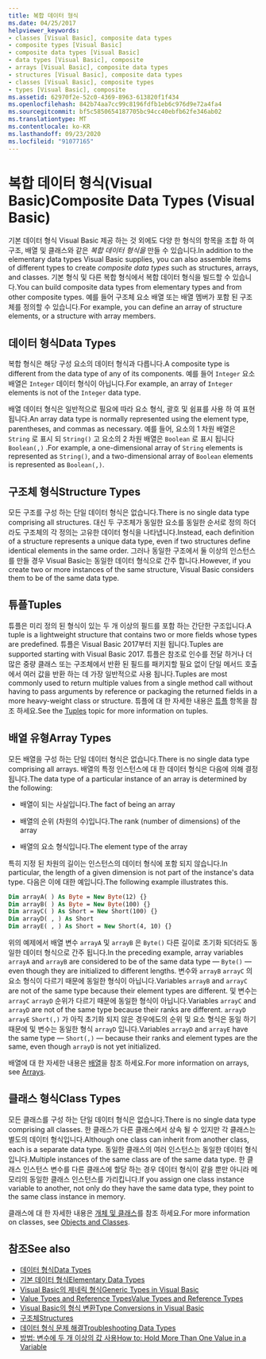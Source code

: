 ```yaml
---
title: 복합 데이터 형식
ms.date: 04/25/2017
helpviewer_keywords:
- classes [Visual Basic], composite data types
- composite types [Visual Basic]
- composite data types [Visual Basic]
- data types [Visual Basic], composite
- arrays [Visual Basic], composite data types
- structures [Visual Basic], composite data types
- classes [Visual Basic], composite types
- types [Visual Basic], composite
ms.assetid: 62970f2e-52c0-4369-8963-613820f1f434
ms.openlocfilehash: 842b74aa7cc99c8196fdfb1eb6c976d9e72a4fa4
ms.sourcegitcommit: bf5c5850654187705bc94cc40ebfb62fe346ab02
ms.translationtype: MT
ms.contentlocale: ko-KR
ms.lasthandoff: 09/23/2020
ms.locfileid: "91077165"
---
```

# <a name="composite-data-types-visual-basic"></a><span data-ttu-id="c920e-102">복합 데이터 형식(Visual Basic)</span><span class="sxs-lookup"><span data-stu-id="c920e-102">Composite Data Types (Visual Basic)</span></span>

<span data-ttu-id="c920e-103">기본 데이터 형식 Visual Basic 제공 하는 것 외에도 다양 한 형식의 항목을 조합 하 여 구조, 배열 및 클래스와 같은 *복합 데이터 형식을* 만들 수 있습니다.</span><span class="sxs-lookup"><span data-stu-id="c920e-103">In addition to the elementary data types Visual Basic supplies, you can also assemble items of different types to create *composite data types* such as structures, arrays, and classes.</span></span> <span data-ttu-id="c920e-104">기본 형식 및 다른 복합 형식에서 복합 데이터 형식을 빌드할 수 있습니다.</span><span class="sxs-lookup"><span data-stu-id="c920e-104">You can build composite data types from elementary types and from other composite types.</span></span> <span data-ttu-id="c920e-105">예를 들어 구조체 요소 배열 또는 배열 멤버가 포함 된 구조체를 정의할 수 있습니다.</span><span class="sxs-lookup"><span data-stu-id="c920e-105">For example, you can define an array of structure elements, or a structure with array members.</span></span>  
  
## <a name="data-types"></a><span data-ttu-id="c920e-106">데이터 형식</span><span class="sxs-lookup"><span data-stu-id="c920e-106">Data Types</span></span>  

 <span data-ttu-id="c920e-107">복합 형식은 해당 구성 요소의 데이터 형식과 다릅니다.</span><span class="sxs-lookup"><span data-stu-id="c920e-107">A composite type is different from the data type of any of its components.</span></span> <span data-ttu-id="c920e-108">예를 들어 `Integer` 요소 배열은 `Integer` 데이터 형식이 아닙니다.</span><span class="sxs-lookup"><span data-stu-id="c920e-108">For example, an array of `Integer` elements is not of the `Integer` data type.</span></span>  
  
 <span data-ttu-id="c920e-109">배열 데이터 형식은 일반적으로 필요에 따라 요소 형식, 괄호 및 쉼표를 사용 하 여 표현 됩니다.</span><span class="sxs-lookup"><span data-stu-id="c920e-109">An array data type is normally represented using the element type, parentheses, and commas as necessary.</span></span> <span data-ttu-id="c920e-110">예를 들어, 요소의 1 차원 배열은 `String` 로 표시 되 `String()` 고 요소의 2 차원 배열은 `Boolean` 로 표시 됩니다 `Boolean(,)` .</span><span class="sxs-lookup"><span data-stu-id="c920e-110">For example, a one-dimensional array of `String` elements is represented as `String()`, and a two-dimensional array of `Boolean` elements is represented as `Boolean(,)`.</span></span>  
  
## <a name="structure-types"></a><span data-ttu-id="c920e-111">구조체 형식</span><span class="sxs-lookup"><span data-stu-id="c920e-111">Structure Types</span></span>  

 <span data-ttu-id="c920e-112">모든 구조를 구성 하는 단일 데이터 형식은 없습니다.</span><span class="sxs-lookup"><span data-stu-id="c920e-112">There is no single data type comprising all structures.</span></span> <span data-ttu-id="c920e-113">대신 두 구조체가 동일한 요소를 동일한 순서로 정의 하더라도 구조체의 각 정의는 고유한 데이터 형식을 나타냅니다.</span><span class="sxs-lookup"><span data-stu-id="c920e-113">Instead, each definition of a structure represents a unique data type, even if two structures define identical elements in the same order.</span></span> <span data-ttu-id="c920e-114">그러나 동일한 구조에서 둘 이상의 인스턴스를 만들 경우 Visual Basic는 동일한 데이터 형식으로 간주 합니다.</span><span class="sxs-lookup"><span data-stu-id="c920e-114">However, if you create two or more instances of the same structure, Visual Basic considers them to be of the same data type.</span></span>  
  
## <a name="tuples"></a><span data-ttu-id="c920e-115">튜플</span><span class="sxs-lookup"><span data-stu-id="c920e-115">Tuples</span></span>

<span data-ttu-id="c920e-116">튜플은 미리 정의 된 형식이 있는 두 개 이상의 필드를 포함 하는 간단한 구조입니다.</span><span class="sxs-lookup"><span data-stu-id="c920e-116">A tuple is a lightweight structure that contains two or more fields whose types are predefined.</span></span> <span data-ttu-id="c920e-117">튜플은 Visual Basic 2017부터 지원 됩니다.</span><span class="sxs-lookup"><span data-stu-id="c920e-117">Tuples are supported starting with Visual Basic 2017.</span></span> <span data-ttu-id="c920e-118">튜플은 참조로 인수를 전달 하거나 더 많은 중량 클래스 또는 구조체에서 반환 된 필드를 패키지할 필요 없이 단일 메서드 호출에서 여러 값을 반환 하는 데 가장 일반적으로 사용 됩니다.</span><span class="sxs-lookup"><span data-stu-id="c920e-118">Tuples are most commonly used to return multiple values from a single method call without having to pass arguments by reference or packaging the returned fields in a more heavy-weight class or structure.</span></span> <span data-ttu-id="c920e-119">튜플에 대 한 자세한 내용은 [튜플](tuples.md) 항목을 참조 하세요.</span><span class="sxs-lookup"><span data-stu-id="c920e-119">See the [Tuples](tuples.md) topic for more information on tuples.</span></span>

## <a name="array-types"></a><span data-ttu-id="c920e-120">배열 유형</span><span class="sxs-lookup"><span data-stu-id="c920e-120">Array Types</span></span>  

 <span data-ttu-id="c920e-121">모든 배열을 구성 하는 단일 데이터 형식은 없습니다.</span><span class="sxs-lookup"><span data-stu-id="c920e-121">There is no single data type comprising all arrays.</span></span> <span data-ttu-id="c920e-122">배열의 특정 인스턴스에 대 한 데이터 형식은 다음에 의해 결정 됩니다.</span><span class="sxs-lookup"><span data-stu-id="c920e-122">The data type of a particular instance of an array is determined by the following:</span></span>  
  
- <span data-ttu-id="c920e-123">배열이 되는 사실입니다.</span><span class="sxs-lookup"><span data-stu-id="c920e-123">The fact of being an array</span></span>  
  
- <span data-ttu-id="c920e-124">배열의 순위 (차원의 수)입니다.</span><span class="sxs-lookup"><span data-stu-id="c920e-124">The rank (number of dimensions) of the array</span></span>  
  
- <span data-ttu-id="c920e-125">배열의 요소 형식입니다.</span><span class="sxs-lookup"><span data-stu-id="c920e-125">The element type of the array</span></span>  
  
 <span data-ttu-id="c920e-126">특히 지정 된 차원의 길이는 인스턴스의 데이터 형식에 포함 되지 않습니다.</span><span class="sxs-lookup"><span data-stu-id="c920e-126">In particular, the length of a given dimension is not part of the instance's data type.</span></span> <span data-ttu-id="c920e-127">다음은 이에 대한 예입니다.</span><span class="sxs-lookup"><span data-stu-id="c920e-127">The following example illustrates this.</span></span>  
  
```vb  
Dim arrayA( ) As Byte = New Byte(12) {}  
Dim arrayB( ) As Byte = New Byte(100) {}  
Dim arrayC( ) As Short = New Short(100) {}  
Dim arrayD( , ) As Short  
Dim arrayE( , ) As Short = New Short(4, 10) {}  
```  
  
 <span data-ttu-id="c920e-128">위의 예제에서 배열 변수 `arrayA` 및 `arrayB` 은 `Byte()` 다른 길이로 초기화 되더라도 동일한 데이터 형식으로 간주 됩니다.</span><span class="sxs-lookup"><span data-stu-id="c920e-128">In the preceding example, array variables `arrayA` and `arrayB` are considered to be of the same data type — `Byte()` — even though they are initialized to different lengths.</span></span> <span data-ttu-id="c920e-129">변수와 `arrayB` `arrayC` 의 요소 형식이 다르기 때문에 동일한 형식이 아닙니다.</span><span class="sxs-lookup"><span data-stu-id="c920e-129">Variables `arrayB` and `arrayC` are not of the same type because their element types are different.</span></span> <span data-ttu-id="c920e-130">및 변수는 `arrayC` `arrayD` 순위가 다르기 때문에 동일한 형식이 아닙니다.</span><span class="sxs-lookup"><span data-stu-id="c920e-130">Variables `arrayC` and `arrayD` are not of the same type because their ranks are different.</span></span> <span data-ttu-id="c920e-131">`arrayD` `arrayE` `Short(,)` 가 아직 초기화 되지 않은 경우에도의 순위 및 요소 형식은 동일 하기 때문에 및 변수는 동일한 형식 `arrayD` 입니다.</span><span class="sxs-lookup"><span data-stu-id="c920e-131">Variables `arrayD` and `arrayE` have the same type — `Short(,)` — because their ranks and element types are the same, even though `arrayD` is not yet initialized.</span></span>  
  
 <span data-ttu-id="c920e-132">배열에 대 한 자세한 내용은 [배열](../arrays/index.md)을 참조 하세요.</span><span class="sxs-lookup"><span data-stu-id="c920e-132">For more information on arrays, see [Arrays](../arrays/index.md).</span></span>  
  
## <a name="class-types"></a><span data-ttu-id="c920e-133">클래스 형식</span><span class="sxs-lookup"><span data-stu-id="c920e-133">Class Types</span></span>  

 <span data-ttu-id="c920e-134">모든 클래스를 구성 하는 단일 데이터 형식은 없습니다.</span><span class="sxs-lookup"><span data-stu-id="c920e-134">There is no single data type comprising all classes.</span></span> <span data-ttu-id="c920e-135">한 클래스가 다른 클래스에서 상속 될 수 있지만 각 클래스는 별도의 데이터 형식입니다.</span><span class="sxs-lookup"><span data-stu-id="c920e-135">Although one class can inherit from another class, each is a separate data type.</span></span> <span data-ttu-id="c920e-136">동일한 클래스의 여러 인스턴스는 동일한 데이터 형식입니다.</span><span class="sxs-lookup"><span data-stu-id="c920e-136">Multiple instances of the same class are of the same data type.</span></span> <span data-ttu-id="c920e-137">한 클래스 인스턴스 변수를 다른 클래스에 할당 하는 경우 데이터 형식이 같을 뿐만 아니라 메모리의 동일한 클래스 인스턴스를 가리킵니다.</span><span class="sxs-lookup"><span data-stu-id="c920e-137">If you assign one class instance variable to another, not only do they have the same data type, they point to the same class instance in memory.</span></span>  
  
 <span data-ttu-id="c920e-138">클래스에 대 한 자세한 내용은 [개체 및 클래스](../objects-and-classes/index.md)를 참조 하세요.</span><span class="sxs-lookup"><span data-stu-id="c920e-138">For more information on classes, see [Objects and Classes](../objects-and-classes/index.md).</span></span>  
  
## <a name="see-also"></a><span data-ttu-id="c920e-139">참조</span><span class="sxs-lookup"><span data-stu-id="c920e-139">See also</span></span>

- [<span data-ttu-id="c920e-140">데이터 형식</span><span class="sxs-lookup"><span data-stu-id="c920e-140">Data Types</span></span>](index.md)
- [<span data-ttu-id="c920e-141">기본 데이터 형식</span><span class="sxs-lookup"><span data-stu-id="c920e-141">Elementary Data Types</span></span>](elementary-data-types.md)
- [<span data-ttu-id="c920e-142">Visual Basic의 제네릭 형식</span><span class="sxs-lookup"><span data-stu-id="c920e-142">Generic Types in Visual Basic</span></span>](generic-types.md)
- [<span data-ttu-id="c920e-143">Value Types and Reference Types</span><span class="sxs-lookup"><span data-stu-id="c920e-143">Value Types and Reference Types</span></span>](value-types-and-reference-types.md)
- [<span data-ttu-id="c920e-144">Visual Basic의 형식 변환</span><span class="sxs-lookup"><span data-stu-id="c920e-144">Type Conversions in Visual Basic</span></span>](type-conversions.md)
- [<span data-ttu-id="c920e-145">구조체</span><span class="sxs-lookup"><span data-stu-id="c920e-145">Structures</span></span>](structures.md)
- [<span data-ttu-id="c920e-146">데이터 형식 문제 해결</span><span class="sxs-lookup"><span data-stu-id="c920e-146">Troubleshooting Data Types</span></span>](troubleshooting-data-types.md)
- [<span data-ttu-id="c920e-147">방법: 변수에 두 개 이상의 값 사용</span><span class="sxs-lookup"><span data-stu-id="c920e-147">How to: Hold More Than One Value in a Variable</span></span>](how-to-hold-more-than-one-value-in-a-variable.md)
